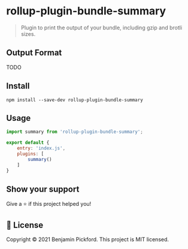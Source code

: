 # rollup-plugin-bundle-summary
> Plugin to print the output of your bundle, including gzip and brotli sizes.

## Output Format
TODO

## Install
`npm install --save-dev rollup-plugin-bundle-summary`

## Usage
```javascript
import summary from 'rollup-plugin-bundle-summary';

export default {
    entry: 'index.js',
    plugins: [
        summary()
    ]
}
```

## Show your support

Give a ⭐️ if this project helped you!


## 📝 License

Copyright © 2021 Benjamin Pickford.
This project is MIT licensed.